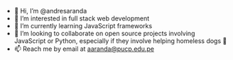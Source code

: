 - 👋 Hi, I’m @andresaranda
- 👀 I’m interested in full stack web development
- 🌱 I’m currently learning JavaScript frameworks
- 💞️ I’m looking to collaborate on open source projects involving JavaScript or Python, especially if they involve helping homeless dogs :dog:
- 📫 Reach me by email at aaranda@pucp.edu.pe

<!---
andresaranda/andresaranda is a ✨ special ✨ repository because its `README.md` (this file) appears on your GitHub profile.
You can click the Preview link to take a look at your changes.
--->
